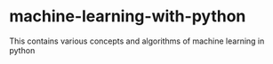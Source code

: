 # machine-learning-with-python
This contains various concepts and algorithms of machine learning in python
